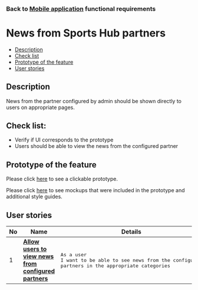 ### Back to [Mobile application](../../#mobile-application) functional requirements

# News from Sports Hub partners

- [Description](#description)
- [Check list](#check-list)
- [Prototype of the feature](#prototype-of-the-feature)
- [User stories](#user-stories)

## Description

News from the partner configured by admin should be shown directly to users on appropriate pages.

## Check list:

  - Verify if UI corresponds to the prototype
  - Users should be able to view the news from the configured partner

## Prototype of the feature

Please click [here](https://www.figma.com/proto/JVDTph8VY9Ye7kz8BTDxhJ/1-Sports-Hub-General-Prototype?page-id=0%3A5852&node-id=0%3A7481&viewport=-1637%2C-969%2C0.37520089745521545&scaling=scale-down) to see a clickable prototype.

Please click [here](https://www.figma.com/file/egXgh8BYD7Xaa0JeMNhv9R/Manage-advertisements?node-id=0%3A1075) to see mockups that were included in the prototype and additional style guides.

## User stories

No           |      Name     |   Details
------------ | ------------- | -------------
1 |[**Allow users to view news from configured partners**](/products/sports_hub_portal/mobile_application_features/news_partners/user_stories/viewing_news_from_partners)|<pre>As a user<br>I want to be able to see news from the configured partners in the appropriate categories</pre>
